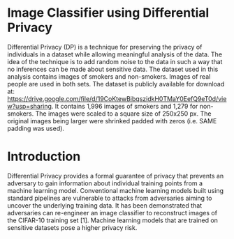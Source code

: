 # Image Classifier using Differential Privacy
Differential Privacy (DP) is a technique for preserving the privacy of individuals in a dataset while allowing meaningful analysis of the data. The idea of the technique is to add random noise to the data in such a way that no inferences can be made about sensitive data. The dataset used in this analysis contains images of smokers and non-smokers. Images of real people are used in both sets. The dataset is publicly available for download at: https://drive.google.com/file/d/19CoKtewBibqszidkH0TMaY0EefQ9eT0d/view?usp=sharing. It contains 1,996 images of smokers and 1,279 for non-smokers. The images were scaled to a square size of 250x250 px. The original images being larger were shrinked padded with zeros (i.e. SAME padding was used).

# Introduction
Differential Privacy provides a formal guarantee of privacy that prevents an adversary to gain information about individual training points from a machine learning model. Conventional machine learning models built using standard pipelines are vulnerable to attacks from adversaries aiming to uncover the underlying training data. It has been demonstrated that adversaries can re-engineer an image classifier to reconstruct images of the CIFAR-10 training set [1]. Machine learning models that are trained on sensitive datasets pose a higher privacy risk.